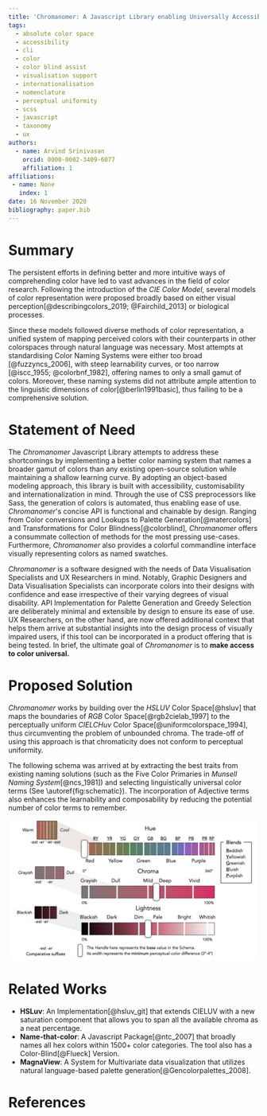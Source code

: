 ```yaml
---
title: 'Chromanomer: A Javascript Library enabling Universally Accessible Color Selection through Intutive Naming Conventions'
tags:
  - absolute color space
  - accessibility
  - cli
  - color
  - color blind assist
  - visualisation support
  - internationalisation
  - nomenclature
  - perceptual uniformity
  - scss
  - javascript
  - taxonomy
  - ux
authors:
  - name: Arvind Srinivasan
    orcid: 0000-0002-3409-6077
    affiliation: 1
affiliations:
 - name: None
   index: 1
date: 16 November 2020
bibliography: paper.bib
---
```


# Summary

The persistent efforts in defining better and more intuitive ways of comprehending color have led to vast advances in the field of color research. Following the introduction of the *CIE Color Model*, several models of color representation were proposed broadly based on either visual perception[@describingcolors_2019; @Fairchild_2013] or biological processes. 

Since these models followed diverse methods of color representation, a unified system of mapping perceived colors with their counterparts in other colorspaces through natural language was necessary. Most attempts at standardising Color Naming Systems were either too broad [@fuzzyncs_2006], with steep learnability curves, or too narrow [@iscc_1955; @colorbnf_1982], offering names to only a small gamut of colors. Moreover, these naming systems did not attribute ample attention to the linguistic dimensions of color[@berlin1991basic], thus failing to be a comprehensive solution. 

# Statement of Need

The *Chromanomer* Javascript Library attempts to address these shortcomings by implementing a better color naming system that names a broader gamut of colors than any existing open-source solution while maintaining a shallow learning curve. By adopting an object-based modeling approach, this library is built with accessibility, customisability and internationalization in mind. Through the use of CSS preprocessors like Sass, the generation of colors is automated, thus enabling ease of use. *Chromanomer*'s concise API is functional and chainable by design. Ranging from Color conversions and Lookups to Palette Generation[@matercolors] and Transformations for Color Blindness[@colorblind], *Chromanomer* offers a consummate collection of methods for the most pressing use-cases. Furthermore, *Chromanomer* also provides a colorful commandline interface visually representing colors as named swatches.  

*Chromanomer* is a software designed with the needs of Data Visualisation Specialists and UX Researchers in mind. Notably, Graphic Designers and Data Visualisation Specialists can incorporate colors into their designs with confidence and ease irrespective of their varying degrees of visual disability. API Implementation for Palette Generation and Greedy Selection are deliberately minimal and extensible by design to ensure its ease of use. UX Researchers, on the other hand, are now offered additional context that helps them arrive at substantial insights into the design process of visually impaired users, if this tool can be incorporated in a product offering that is being tested. In brief, the ultimate goal of *Chromanomer* is to **make access to color universal.**

# Proposed Solution

*Chromanomer* works by building over the *HSLUV* Color Space[@hsluv] that maps the boundaries of *RGB* Color Space[@rgb2cielab_1997] to the perceptually uniform *CIELCHuv* Color Space[@uniformcolorspace_1994], thus circumventing the problem of unbounded chroma. The trade-off of using this approach is that chromaticity does not conform to perceptual uniformity. 

The following schema was arrived at by extracting the best traits from existing naming solutions (such as the Five Color Primaries in *Munsell Naming System*[@ncs_1981]) and selecting linguistically universal color terms (See \autoref{fig:schematic}). The incorporation of Adjective terms also enhances the learnability and composability by reducing the potential number of color terms to remember.

![Color Schema Visual Representation.\label{fig:schematic}](schematic.jpeg)

# Related Works

* **HSLuv**: An Implementation[@hsluv_git] that extends CIELUV with a new saturation component that allows you to span all the available chroma as a neat percentage.
* **Name-that-color**: A Javascript Package[@ntc_2007] that broadly names all hex colors within 1500+ color categories. The tool also has a Color-Blind[@Flueck] Version.
* **MagnaView**: A System for Multivariate data visualization that utilizes natural language-based palette generation[@Gencolorpalettes_2008].

# References



